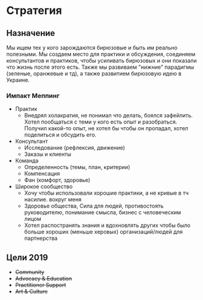 # Стратегия

## Назначение

Мы ищем тех у кого зарождаются бирюзовые и быть им реально полезными. Мы создаем место для практики и обсуждения, соединяем консультантов и практиков, чтобы усиливать бирюзовых и они показали что жизнь после этого есть. Также мы развиваем "нижние" парадигмы \(зеленые, оранжевые и тд\), а также развитием бирюзовую идею в Украине.

### Импакт Меппинг

* Практик
  * Внедрял холакратия, не понимал что делать, боялся зафейлить. Хотел пообщаться с теми у кого есть опыт и разобраться. Получил какой-то опыт, не хотел бы чтобы он пропадал, хотел поделиться и обсудить его.
* Консультант
  * Исследование \(рефлексия, движение\)
  * Заказы и клиенты
* Команда
  * Определенность \(темы, план, критерии\)
  * Компенсация
  * Фан \(комфорт, здоровье\)
* Широкое сообщество
  * Хочу чтобы использовали хорошие практики, а не кривые в тч насилие. вокруг меня
  * Здоровье общества, Сила для людей, противостоять руководителю, понимание смысла, бизнес с человеческим лицом
  * Хотел распостранять знания и вдохновлять других чтобы было больше хороших \(меньше херовых\) организаций/людей для партнерства

## Цели 2019

* ~~Community~~
* ~~Advocacy & Education~~
* ~~Practitioner Support~~
* ~~Art & Culture~~

